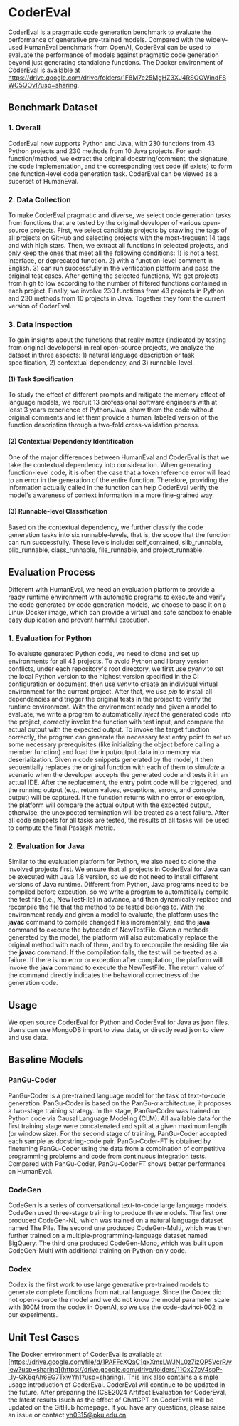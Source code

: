 # CoderEval
CoderEval is a pragmatic code generation benchmark to evaluate the performance of generative pre-trained models. Compared with the widely-used HumanEval benchmark from OpenAI, CoderEval can be used to evaluate the performance of models against pragmatic code generation beyond just generating standalone functions.
The Docker environment of CoderEval is available at https://drive.google.com/drive/folders/1F8M7e25MgHZ3XJ4RSOGWindFSWC5QOvI?usp=sharing.

## Benchmark Dataset
### 1. Overall
CoderEval now supports Python and Java, with 230 functions from 43 Python projects and 230 methods from 10 Java projects.
For each function/method, we extract the original docstring/comment, the signature, the code implementation, and the corresponding test code (if exists) to form one function-level code generation task. CoderEval can be viewed as a superset of HumanEval. 
### 2. Data Collection
To make CoderEval pragmatic and diverse, we select code generation tasks from functions that are tested by the original developer of various open-source projects.
First, we select candidate projects by crawling the tags of all projects on GitHub and selecting projects with the most-frequent 14 tags and with high stars.
Then, we extract all functions in selected projects, and only keep the ones that meet all the following conditions: 1) is not a test, interface, or deprecated function. 2) with a function-level comment in English. 3) can run successfully in the verification platform and pass the original test cases.
After getting the selected functions, We get projects from high to low according to the number of filtered functions contained in each project.
Finally, we involve 230 functions from 43 projects in Python and 230 methods from 10 projects in Java. Together they form the current version of CoderEval.
### 3. Data Inspection
To gain insights about the functions that really matter (indicated by testing from original developers) in real open-source projects, we analyze the dataset in three aspects: 1) natural language description or task specification, 2) contextual dependency, and 3) runnable-level.
#### (1) Task Specification
To study the effect of different prompts and mitigate the memory effect of language models, we recruit 13 professional software engineers with at least 3 years experience of Python/Java, show them the code without original comments and let them provide a human_labeled version of the function description through a two-fold cross-validation process.
#### (2) Contextual Dependency Identification
One of the major differences between HumanEval and CoderEval is that we take the contextual dependency into consideration. When generating function-level code, it is often the case that a token reference error will lead to an error in the generation of the entire function. Therefore, providing the information actually called in the function can help CoderEval verify the model's awareness of context information in a more fine-grained way.
#### (3) Runnable-level Classification
Based on the contextual dependency, we further classify the code generation tasks into six runnable-levels, that is, the scope that the function can run successfully. These levels include:  self_contained, slib_runnable, plib_runnable, class_runnable, file_runnable, and project_runnable.
## Evaluation Process
Different with HumanEval, we need an evaluation platform to provide a ready runtime environment with automatic programs to execute and verify the code generated by code generation models, we choose to base it on a Linux Docker image, which can provide a virtual and safe sandbox to enable easy duplication and prevent harmful execution.
### 1. Evaluation for Python
To evaluate generated Python code, we need to clone and set up environments for all 43 projects.
To avoid Python and library version conflicts, under each repository's root directory, we first use *pyenv* to set the local Python version to the highest version specified in the CI configuration or document, then use *venv* to create an individual virtual environment for the current project.
After that, we use *pip* to install all dependencies and trigger the original tests in the project to verify the runtime environment.
With the environment ready and given a model to evaluate, we write a program to automatically *inject* the generated code into the project, correctly invoke the function with test input, and compare the actual output with the expected output.
To invoke the target function correctly, the program can generate the necessary test entry point to set up some necessary prerequisites (like initializing the object before calling a member function) and load the input/output data into memory via deserialization.
Given *n* code snippets generated by the model, it then sequentially replaces the original function with each of them to *simulate* a scenario when the developer accepts the generated code and tests it in an actual IDE.
After the replacement, the entry point code will be triggered, and the running output (e.g., return values, exceptions, errors, and console output) will be captured.
If the function returns with no error or exception, the platform will compare the actual output with the expected output, otherwise, the unexpected termination will be treated as a test failure. After all code snippets for all tasks are tested, the results of all tasks will be used to compute the final Pass@K metric.

### 2. Evaluation for Java
Similar to the evaluation platform for Python, we also need to clone the involved projects first.
We ensure that all projects in CoderEval for Java can be executed with Java 1.8 version, so we do not need to install different versions of Java runtime.
Different from Python, Java programs need to be compiled before execution, so we write a program to automatically compile the test file (i.e., NewTestFile) in advance, and then dynamically replace and recompile the file that the method to be tested belongs to.
With the environment ready and given a model to evaluate, the platform uses the **javac** command to compile changed files incrementally, and the **java** command to execute the bytecode of NewTestFile. 
Given *n* methods generated by the model, the platform will also automatically replace the original method with each of them, and try to recompile the residing file via the **javac** command. If the compilation fails, the test will be treated as a failure.
If there is no error or exception after compilation, the platform will invoke the **java** command to execute the NewTestFile.
The return value of the command directly indicates the behavioral correctness of the generation code.

## Usage
We open source CoderEval for Python and CoderEval for Java as json files. Users can use MongoDB import to view data, or directly read json to view and use data.

## Baseline Models
### PanGu-Coder
PanGu-Coder is a pre-trained language model for the task of text-to-code generation. PanGu-Coder is based on the PanGu-$\alpha$ architecture, it proposes a two-stage training strategy. 
In the stage, PanGu-Coder was trained on Python code via Causal Language Modeling (CLM). 
All available data for the first training stage were concatenated and split at a given maximum length (or window size).
For the second stage of training, PanGu-Coder accepted each sample as docstring-code pair.
PanGu-Coder-FT is obtained by finetuning PanGu-Coder using the data from a combination of competitive programming problems and code from continuous integration tests.
Compared with PanGu-Coder, PanGu-CoderFT shows better performance on HumanEval.
### CodeGen
CodeGen is a series of conversational text-to-code large language models.
CodeGen used three-stage training to produce three models.
The first one produced CodeGen-NL, which was trained on a natural language dataset named The Pile.
The second one produced CodeGen-Multi, which was then further trained on a multiple-programming-language dataset named BigQuery. 
The third one produced CodeGen-Mono, which was built upon CodeGen-Multi with additional training on Python-only code.
### Codex
Codex is the first work to use large generative pre-trained models to generate complete functions from natural language.
Since the Codex did not open-source the model and we do not know the model parameter scale with 300M from the codex in OpenAI, so we use the code-davinci-002 in our experiments.

## Unit Test Cases
The Docker environment of CoderEval is available at [https://drive.google.com/file/d/1PAFFcXQaC1qxXmsLWJNL0z7izQP5VcrR/view?usp=sharing](https://drive.google.com/drive/folders/11Ox27cV4spP-_ly-GK6qAh6EG7TxwYh1?usp=sharing). This link also contains a simple usage introduction of CoderEval. CoderEval will continue to be updated in the future. 
After preparing the ICSE2024 Artifact Evaluation for CoderEval, the latest results (such as the effect of ChatGPT on CoderEval) will be updated on the GitHub homepage. 
If you have any questions, please raise an issue or contact yh0315@pku.edu.cn

